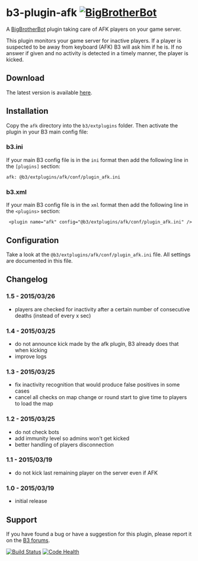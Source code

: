 # b3-plugin-afk [![BigBrotherBot](http://i.imgur.com/7sljo4G.png)][B3]

A [BigBrotherBot][B3] plugin taking care of AFK players on your game server.

This plugin monitors your game server for inactive players. If a player is suspected to be away from keyboard (AFK)
B3 will ask him if he is. If no answer if given and no activity is detected in a timely manner, the player is kicked.


Download
--------

The latest version is available [here](https://github.com/thomasleveil/b3-plugin-afk/archive/master.zip).



Installation
------------

Copy the `afk` directory into the `b3/extplugins` folder. Then activate the plugin in your B3 main config file:

### b3.ini

If your main B3 config file is in the `ini` format then add the following line in the `[plugins]` section:

    afk: @b3/extplugins/afk/conf/plugin_afk.ini

### b3.xml

If your main B3 config file is in the `xml` format then add the following line in the `<plugins>` section:
     
     <plugin name="afk" config="@b3/extplugins/afk/conf/plugin_afk.ini" />
     

Configuration
-------------

Take a look at the `@b3/extplugins/afk/conf/plugin_afk.ini` file. All settings are documented in this file.


Changelog
---------

### 1.5 - 2015/03/26
- players are checked for inactivity after a certain number of consecutive deaths (instead of every x sec)

### 1.4 - 2015/03/25
- do not announce kick made by the afk plugin, B3 already does that when kicking
- improve logs
 
### 1.3 - 2015/03/25
- fix inactivity recognition that would produce false positives in some cases
- cancel all checks on map change or round start to give time to players to load the map

### 1.2 - 2015/03/25
- do not check bots
- add immunity level so admins won't get kicked
- better handling of players disconnection
 
### 1.1 - 2015/03/19
- do not kick last remaining player on the server even if AFK

### 1.0 - 2015/03/19
- initial release


Support
-------

If you have found a bug or have a suggestion for this plugin, please report it on the [B3 forums][Support].



[![Build Status](https://travis-ci.org/thomasleveil/b3-plugin-afk.svg?branch=master)](https://travis-ci.org/thomasleveil/b3-plugin-afk)
[![Code Health](https://landscape.io/github/thomasleveil/b3-plugin-afk/master/landscape.svg?style=flat)](https://landscape.io/github/thomasleveil/b3-plugin-afk/master)

[B3]: http://www.bigbrotherbot.net/ "BigBrotherBot (B3)"
[Support]: http://forum.bigbrotherbot.net/ "Support topic on the B3 forums"

